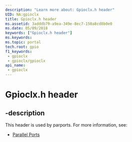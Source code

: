 ```yaml
---
description: "Learn more about: Gpioclx.h header"
UID: NA:gpioclx
title: Gpioclx.h header
ms.assetid: 3adddb79-a9ea-349e-8ec7-150a8cd8b0e0
ms.date: 05/09/2018
keywords: ["Gpioclx.h header"]
ms.keywords: 
ms.topic: portal
tech.root: gpio
f1_keywords:
 - gpioclx
 - gpioclx/gpioclx
api_name:
 - gpioclx
---
```


# Gpioclx.h header


## -description

This header is used by parports. For more information, see:

- [Parallel Ports](../_parports/index.md)

